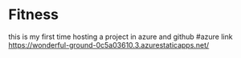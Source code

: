# Fitness
this is my first time hosting a project in azure and github
#azure link https://wonderful-ground-0c5a03610.3.azurestaticapps.net/
